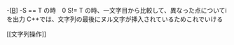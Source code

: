 -[[B](https://atcoder.jp/contests/abc374/tasks/abc374_b)]
-S == T の時　0
  S!= T の時、一文字目から比較して、異なった点についてiを出力
  C++では、文字列の最後にヌル文字が挿入されているためこれでいける

[[文字列操作]]